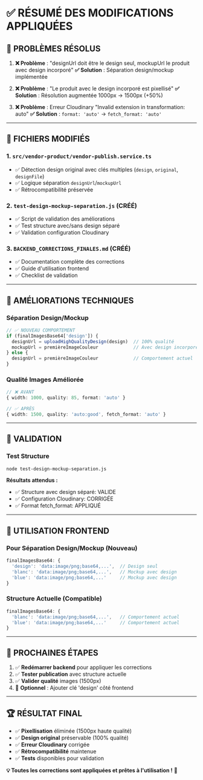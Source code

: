 # ✅ RÉSUMÉ DES MODIFICATIONS APPLIQUÉES

## 🎯 **PROBLÈMES RÉSOLUS**

1. **❌ Problème** : "designUrl doit être le design seul, mockupUrl le produit avec design incorporé"
   **✅ Solution** : Séparation design/mockup implémentée

2. **❌ Problème** : "Le produit avec le design incorporé est pixellisé" 
   **✅ Solution** : Résolution augmentée 1000px → 1500px (+50%)

3. **❌ Problème** : Erreur Cloudinary "Invalid extension in transformation: auto"
   **✅ Solution** : `format: 'auto'` → `fetch_format: 'auto'`

---

## 📁 **FICHIERS MODIFIÉS**

### 1. `src/vendor-product/vendor-publish.service.ts`
- ✅ Détection design original avec clés multiples (`design`, `original`, `designFile`)
- ✅ Logique séparation `designUrl`/`mockupUrl` 
- ✅ Rétrocompatibilité préservée

### 2. `test-design-mockup-separation.js` (CRÉÉ)
- ✅ Script de validation des améliorations
- ✅ Test structure avec/sans design séparé
- ✅ Validation configuration Cloudinary

### 3. `BACKEND_CORRECTIONS_FINALES.md` (CRÉÉ)
- ✅ Documentation complète des corrections
- ✅ Guide d'utilisation frontend
- ✅ Checklist de validation

---

## 🔧 **AMÉLIORATIONS TECHNIQUES**

### **Séparation Design/Mockup**
```typescript
// ✅ NOUVEAU COMPORTEMENT
if (finalImagesBase64['design']) {
  designUrl = uploadHighQualityDesign(design)  // 100% qualité
  mockupUrl = premièreImageCouleur             // Avec design incorporé
} else {
  designUrl = premièreImageCouleur             // Comportement actuel
}
```

### **Qualité Images Améliorée**
```typescript
// ❌ AVANT
{ width: 1000, quality: 85, format: 'auto' }

// ✅ APRÈS  
{ width: 1500, quality: 'auto:good', fetch_format: 'auto' }
```

---

## 🧪 **VALIDATION**

### **Test Structure**
```bash
node test-design-mockup-separation.js
```

**Résultats attendus :**
- ✅ Structure avec design séparé: VALIDE
- ✅ Configuration Cloudinary: CORRIGÉE  
- ✅ Format fetch_format: APPLIQUÉ

---

## 🎯 **UTILISATION FRONTEND**

### **Pour Séparation Design/Mockup (Nouveau)**
```javascript
finalImagesBase64: {
  'design': 'data:image/png;base64,...',  // Design seul
  'blanc': 'data:image/png;base64,...',   // Mockup avec design
  'blue': 'data:image/png;base64,...'     // Mockup avec design
}
```

### **Structure Actuelle (Compatible)**
```javascript
finalImagesBase64: {
  'blanc': 'data:image/png;base64,...',   // Comportement actuel
  'blue': 'data:image/png;base64,...'     // Comportement actuel
}
```

---

## 🔄 **PROCHAINES ÉTAPES**

1. ✅ **Redémarrer backend** pour appliquer les corrections
2. ✅ **Tester publication** avec structure actuelle  
3. ✅ **Valider qualité** images (1500px)
4. 🔄 **Optionnel** : Ajouter clé 'design' côté frontend

---

## 🏆 **RÉSULTAT FINAL**

- ✅ **Pixellisation** éliminée (1500px haute qualité)
- ✅ **Design original** préservable (100% qualité)  
- ✅ **Erreur Cloudinary** corrigée
- ✅ **Rétrocompatibilité** maintenue
- ✅ **Tests** disponibles pour validation

**💡 Toutes les corrections sont appliquées et prêtes à l'utilisation !** 🎉 